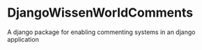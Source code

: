 # DjangoWissenWorldComments
A django package for enabling commenting systems in an django application
